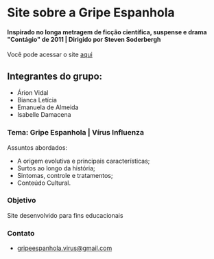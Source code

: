 # Site sobre a Gripe Espanhola
#### Inspirado no longa metragem de ficção científica, suspense e drama "Contágio" de 2011 | Dirigido por Steven Soderbergh
Você pode acessar o site [aqui](https://biancafsilva.github.io/Site-de-Biologia/)

## Integrantes do grupo:
  - Árion Vidal
  - Bianca Letícia
  - Emanuela de Almeida
  - Isabelle Damacena

### Tema: Gripe Espanhola | Vírus Influenza
Assuntos abordados:
  - A origem evolutiva e principais características; 
  - Surtos ao longo da história;
  - Sintomas, controle e tratamentos;
  - Conteúdo Cultural. 

### Objetivo 
Site desenvolvido para fins educacionais

### Contato 
  - gripeespanhola.virus@gmail.com
